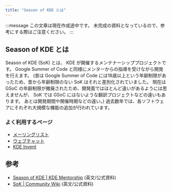 ```yaml
---
title: "Season of KDE とは"
---
```

:::message
この文章は現在作成途中です。
未完成の資料となっているので、参考にする際はご注意ください。
:::

## Season of KDE とは
Season of KDE (SoK) とは、 KDE が開催するメンテナーシッププロジェクトです。
Google Summer of Code と同様にメンターからの指導を受けながら開発を行えます。
(昔は Google Summer of Code には18歳以上という年齢制限があったため、昔から年齢制限のない SoK はそれと差別化されていました。
現在は GSoC の年齢制限が撤廃されたため、開発面ではほとんど違いがあるようには思えませんが、 SoK では GSoC にはないような翻訳プロジェクトなどの違いもあります。
あとは開発期間や開催時期などの違い。)
過去数年では、各ソフトウェアにそれぞれ大規模な機能の追加が行われています。

### よく利用するページ
- [メーリングリスト](https://mail.kde.org/mailman/listinfo/kde-soc)
- [ウェブチャット](https://go.kde.org/matrix/#/#kde-soc:kde.org)
- [KDE Invent](https://invent.kde.org/teams/mentor-programs)

## 参考
- [Season of KDE | KDE Mentorship](https://mentorship.kde.org/sok/) (英文/公式資料)
- [SoK | Community Wiki](https://community.kde.org/SoK) (英文/公式資料)
